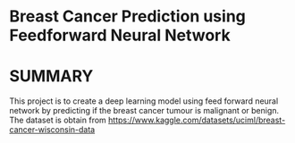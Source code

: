 # Breast Cancer Prediction using Feedforward Neural Network


# SUMMARY

This project is to create a deep learning model using feed forward neural network by predicting if the breast cancer tumour is malignant or benign. The dataset is obtain from https://www.kaggle.com/datasets/uciml/breast-cancer-wisconsin-data
